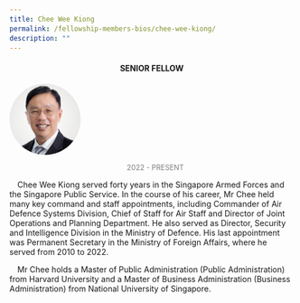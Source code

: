 ```yaml
---
title: Chee Wee Kiong
permalink: /fellowship-members-bios/chee-wee-kiong/
description: ""
---
```

<style>
.fellow-image-pic {
	border-radius: 50%;
	height: 25% !important;
	width: 25% !important;
	}
	
fellow-img {
		text-align: center;
	}

.fellow-tenure {
	text-align: center;
	color: grey;
	font-size: 0.9em;
	}	
p {
	text-indent: 1em;
	}
</style>
<h4 style="text-align:center;">SENIOR FELLOW</h4>

<div class="fellow-img">
<img class="fellow-image-pic" src="/images/FellowshipImages/fellowships_chee%20wee%20kiong.jpg">
<p class="fellow-tenure">2022 - PRESENT</p>
</div>


<p>

Chee Wee Kiong served forty years in the Singapore Armed Forces and the Singapore Public Service. In the course of his career, Mr Chee held many key command and staff appointments, including Commander of Air Defence Systems Division, Chief of Staff for Air Staff and Director of Joint Operations and Planning Department. He also served as Director, Security and Intelligence Division in the Ministry of Defence. His last appointment was Permanent Secretary in the Ministry of Foreign Affairs, where he served from 2010 to 2022. 




</p>

<p>Mr Chee holds a Master of Public Administration (Public Administration) from Harvard University and a Master of Business Administration (Business Administration) from National University of Singapore. </p>